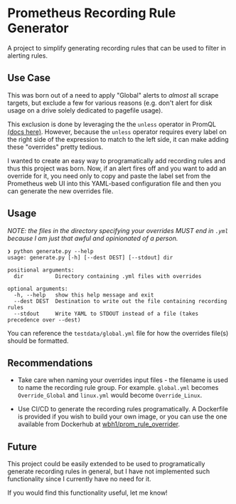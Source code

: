 # Prometheus Recording Rule Generator
A project to simplify generating recording rules that can be used to filter in alerting rules.

## Use Case
This was born out of a need to apply "Global" alerts to *almost* all scrape targets, but exclude a few for various reasons (e.g. don't alert for disk usage on a drive solely dedicated to pagefile usage).

This exclusion is done by leveraging the the `unless` operator in PromQL [(docs here)](https://prometheus.io/docs/prometheus/latest/querying/operators/#logical-set-binary-operators). However, because the `unless` operator requires every label on the right side of the expression to match to the left side, it can make adding these "overrides" pretty tedious. 

I wanted to create an easy way to programatically add recording rules and thus this project was born. Now, if an alert fires off and you want to add an override for it, you need only to copy and paste the label set from the Prometheus web UI into this YAML-based configuration file and then you can generate the new overrides file. 

## Usage
*NOTE: the files in the directory specifying your overrides MUST end in `.yml` because I am just that awful and opinionated of a person.*

```
❯ python generate.py --help
usage: generate.py [-h] [--dest DEST] [--stdout] dir

positional arguments:
  dir          Directory containing .yml files with overrides

optional arguments:
  -h, --help   show this help message and exit
  --dest DEST  Destination to write out the file containing recording rules
  --stdout     Write YAML to STDOUT instead of a file (takes precedence over --dest)
```

You can reference the `testdata/global.yml` file for how the overrides file(s) should be formatted.

## Recommendations
- Take care when naming your overrides input files - the filename is used to name the recording rule group. For example. `global.yml` becomes `Override_Global` and `linux.yml` would become `Override_Linux`.

- Use CI/CD to generate the recording rules programatically. A Dockerfile is provided if you wish to build your own image, or you can use the one available from Dockerhub at [wbh1/prom_rule_overrider](https://hub.docker.com/repository/docker/wbh1/prom_rule_overrider/general).

## Future
This project could be easily extended to be used to programatically generate recording rules in general, but I have not implemented such functionality since I currently have no need for it. 

If you would find this functionality useful, let me know!